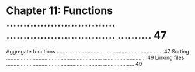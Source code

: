 # Chapter 11: Functions ................................ ................................ .......... 47

Aggregate functions ................................ ................................ ...... 47
Sorting ................................ ................................ ............................. 49
Linking files ................................ ................................ ..................... 49
